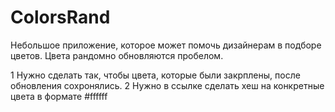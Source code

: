 # ColorsRand

Небольшое приложение, которое может помочь дизайнерам в подборе цветов.
Цвета рандомно обновляются пробелом. 

1 Нужно сделать так, чтобы цвета, которые были закрплены, после обновления сохронялись.
2 Нужно в ссылке сделать хеш на конкретные цвета в формате #ffffff
